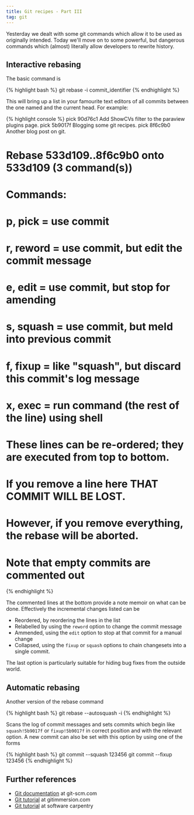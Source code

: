 ```yaml
---
title: Git recipes - Part III
tag: git
---
```


Yesterday we dealt with some git commands which allow it to be used as originally intended. Today we'll move on to some powerful, but dangerous commands which (almost) literally allow developers to rewrite history.

## Interactive rebasing

The basic command is

{% highlight bash %}
git rebase -i commit_identifier
{% endhighlight %}

This will bring up a list in your famourite text editors of all commits between the one named and the current head. For example:

{% highlight console %}
pick 90d76c1 Add ShowCVs filter to the paraview plugins page.
pick 5b9017f Blogging some git recipes.
pick 8f6c9b0 Another blog post on git.

# Rebase 533d109..8f6c9b0 onto 533d109 (3 command(s))
#
# Commands:
# p, pick = use commit
# r, reword = use commit, but edit the commit message
# e, edit = use commit, but stop for amending
# s, squash = use commit, but meld into previous commit
# f, fixup = like "squash", but discard this commit's log message
# x, exec = run command (the rest of the line) using shell
#
# These lines can be re-ordered; they are executed from top to bottom.
#
# If you remove a line here THAT COMMIT WILL BE LOST.
#
# However, if you remove everything, the rebase will be aborted.
#
# Note that empty commits are commented out
{% endhighlight %}

The commented lines at the bottom provide a note memoir on what can be done. Effectively the incremental changes listed can be

* Reordered, by reordering the lines in the list
* Relabelled by using the `reword` option to change the commit message
* Ammended, using the `edit` option to stop at that commit for a manual change
* Collapsed, using the `fixup` or `squash` options to chain changesets into a single commit.

The last option is particularly suitable for hiding bug fixes from the outside world.

## Automatic rebasing

Another version of the rebase command

{% highlight bash %}
git rebase --autosquash -i
{% endhighlight %}

Scans the log of commit messages and sets commits which begin like `squash!5b9017f` or `fixup!5b9017f` in correct position and with the relevant option. A new commit can also be set with this option by using one of the forms

{% highlight bash %}
git commit --squash 123456
git commit --fixup 123456
{% endhighlight %}

## Further references

* [Git documentation](https://git-scm.com/documentation) at git-scm.com
* [Git tutorial](http://gitimmersion.com/index.html) at gitimmersion.com
* [Git tutorial](http://swcarpentry.github.io/git-novice/) at software carpentry



